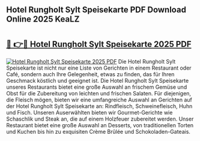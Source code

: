 ## Hotel Rungholt Sylt Speisekarte PDF Download Online 2025 KeaLZ

# <h2><a href="http://gc9hxw.nevu.top/?p=Hotel+Rungholt+Sylt+Speisekarte">🔗 👉🔴 Hotel Rungholt Sylt Speisekarte 2025 PDF</a></h2>

[![Hotel Rungholt Sylt Speisekarte 2025 PDF](https://i.imgur.com/dBaPXMq.png)](http://gc9hxw.nevu.top/?p=Hotel+Rungholt+Sylt+Speisekarte)
Die Hotel Rungholt Sylt Speisekarte ist nicht nur eine Liste von Gerichten in einem Restaurant oder Café, sondern auch Ihre Gelegenheit, etwas zu finden, das für Ihren Geschmack köstlich und geeignet ist. Die Hotel Rungholt Sylt Speisekarte unseres Restaurants bietet eine große Auswahl an frischem Gemüse und Obst für die Zubereitung von leichten und frischen Salaten. Für diejenigen, die Fleisch mögen, bieten wir eine umfangreiche Auswahl an Gerichten auf der Hotel Rungholt Sylt Speisekarte an: Rindfleisch, Schweinefleisch, Huhn und Fisch. Unseren Auserwählten bieten wir Gourmet-Gerichte wie Schaschlik und Steak an, die auf einem Holzfeuer zubereitet werden. Unser Restaurant bietet eine große Auswahl an Desserts, von traditionellen Torten und Kuchen bis hin zu exquisiten Crème Brûlée und Schokoladen-Gateais.
